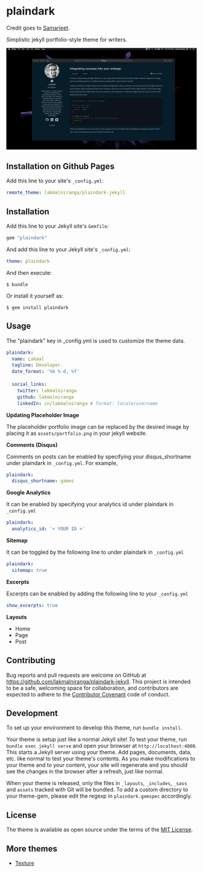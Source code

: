 # plaindark

Credit goes to [Samarjeet](https://github.com/thelehhman/plainwhite-jekyll).

Simplistic jekyll portfolio-style theme for writers.

![plaindark theme preview](/screenshot.png)

## Installation on Github Pages

Add this line to your site's `_config.yml`:

```yaml
remote_theme: lakmalniranga/plaindark-jekyll
```

## Installation

Add this line to your Jekyll site's `Gemfile`:

```ruby
gem "plaindark"
```

And add this line to your Jekyll site's `_config.yml`:

```yaml
theme: plaindark
```

And then execute:

    $ bundle

Or install it yourself as:

    $ gem install plaindark

## Usage

The "plaindark" key in \_config.yml is used to customize the theme data.

```yaml
plaindark:
  name: Lakmal
  tagline: Developer.
  date_format: '%b %-d, %Y'

  social_links:
    twitter: lakmalniranga
    github: lakmalniranga
    linkedIn: in/lakmalniranga # format: locale/username
```

**Updating Placeholder Image**

The placeholder portfolio image can be replaced by the desired image by placing it as `assets/portfolio.png` in your jekyll website.

**Comments (Disqus)**

Comments on posts can be enabled by specifying your disqus_shortname under plaindark in `_config.yml`. For example,

```yaml
plaindark:
  disqus_shortname: games
```

**Google Analytics**

It can be enabled by specifying your analytics id under plaindark in `_config.yml`

```yaml
plaindark:
  analytics_id: '< YOUR ID >'
```

**Sitemap**

It can be toggled by the following line to under plaindark in `_config.yml`

```yaml
plaindark:
  sitemap: true
```

**Excerpts**

Excerpts can be enabled by adding the following line to your `_config.yml`

```yaml
show_excerpts: true
```

**Layouts**

- Home
- Page
- Post

## Contributing

Bug reports and pull requests are welcome on GitHub at https://github.com/lakmalniranga/plaindark-jekyll. This project is intended to be a safe, welcoming space for collaboration, and contributors are expected to adhere to the [Contributor Covenant](http://contributor-covenant.org) code of conduct.

## Development

To set up your environment to develop this theme, run `bundle install`.

Your theme is setup just like a normal Jekyll site! To test your theme, run `bundle exec jekyll serve` and open your browser at `http://localhost:4000`. This starts a Jekyll server using your theme. Add pages, documents, data, etc. like normal to test your theme's contents. As you make modifications to your theme and to your content, your site will regenerate and you should see the changes in the browser after a refresh, just like normal.

When your theme is released, only the files in `_layouts`, `_includes`, `_sass` and `assets` tracked with Git will be bundled.
To add a custom directory to your theme-gem, please edit the regexp in `plaindark.gemspec` accordingly.

## License

The theme is available as open source under the terms of the [MIT License](https://opensource.org/licenses/MIT).

## More themes

- [Texture](https://github.com/lakmalniranga/texture)
